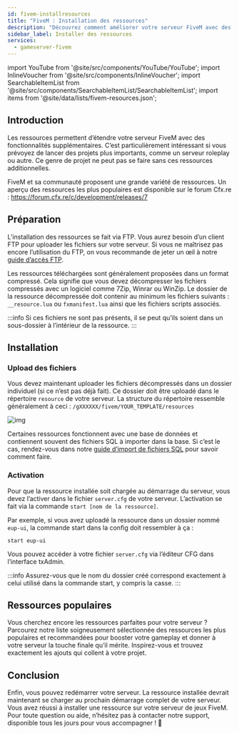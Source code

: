 ```yaml
---
id: fivem-installresources
title: "FiveM : Installation des ressources"
description: "Découvrez comment améliorer votre serveur FiveM avec des ressources populaires pour des projets plus ambitieux comme les serveurs roleplay → Apprenez-en plus maintenant"
sidebar_label: Installer des ressources
services:
  - gameserver-fivem
---
```


import YouTube from '@site/src/components/YouTube/YouTube';
import InlineVoucher from '@site/src/components/InlineVoucher';
import SearchableItemList from '@site/src/components/SearchableItemList/SearchableItemList';
import items from '@site/data/lists/fivem-resources.json';

## Introduction

Les ressources permettent d’étendre votre serveur FiveM avec des fonctionnalités supplémentaires. C’est particulièrement intéressant si vous prévoyez de lancer des projets plus importants, comme un serveur roleplay ou autre. Ce genre de projet ne peut pas se faire sans ces ressources additionnelles.

FiveM et sa communauté proposent une grande variété de ressources. Un aperçu des ressources les plus populaires est disponible sur le forum Cfx.re : https://forum.cfx.re/c/development/releases/7



<InlineVoucher />

## Préparation

L’installation des ressources se fait via FTP. Vous aurez besoin d’un client FTP pour uploader les fichiers sur votre serveur. Si vous ne maîtrisez pas encore l’utilisation du FTP, on vous recommande de jeter un œil à notre [guide d’accès FTP](gameserver-ftpaccess.md).

Les ressources téléchargées sont généralement proposées dans un format compressé. Cela signifie que vous devez décompresser les fichiers compressés avec un logiciel comme 7Zip, Winrar ou WinZip. Le dossier de la ressource décompressée doit contenir au minimum les fichiers suivants : `__resource.lua` ou `fxmanifest.lua` ainsi que les fichiers scripts associés.

:::info
Si ces fichiers ne sont pas présents, il se peut qu’ils soient dans un sous-dossier à l’intérieur de la ressource.
:::

## Installation

### Upload des fichiers

Vous devez maintenant uploader les fichiers décompressés dans un dossier individuel (si ce n’est pas déjà fait). Ce dossier doit être uploadé dans le répertoire `resource` de votre serveur. La structure du répertoire ressemble généralement à ceci : `/gXXXXXX/fivem/YOUR_TEMPLATE/resources`

![img](https://screensaver01.zap-hosting.com/index.php/s/9ZEX32BSrwGDjEc/preview)



Certaines ressources fonctionnent avec une base de données et contiennent souvent des fichiers SQL à importer dans la base. Si c’est le cas, rendez-vous dans notre [guide d’import de fichiers SQL](fivem-sql-file-import.md) pour savoir comment faire.

### Activation

Pour que la ressource installée soit chargée au démarrage du serveur, vous devez l’activer dans le fichier `server.cfg` de votre serveur. L’activation se fait via la commande `start [nom de la ressource]`.

Par exemple, si vous avez uploadé la ressource dans un dossier nommé `eup-ui`, la commande start dans la config doit ressembler à ça : 
```
start eup-ui
```

Vous pouvez accéder à votre fichier `server.cfg` via l’éditeur CFG dans l’interface txAdmin.

:::info
Assurez-vous que le nom du dossier créé correspond exactement à celui utilisé dans la commande start, y compris la casse.
:::


## Ressources populaires

Vous cherchez encore les ressources parfaites pour votre serveur ? Parcourez notre liste soigneusement sélectionnée des ressources les plus populaires et recommandées pour booster votre gameplay et donner à votre serveur la touche finale qu’il mérite. Inspirez-vous et trouvez exactement les ajouts qui collent à votre projet.

<SearchableItemList items={items} />


## Conclusion
Enfin, vous pouvez redémarrer votre serveur. La ressource installée devrait maintenant se charger au prochain démarrage complet de votre serveur. Vous avez réussi à installer une ressource sur votre serveur de jeux FiveM. Pour toute question ou aide, n’hésitez pas à contacter notre support, disponible tous les jours pour vous accompagner ! 🙂

<InlineVoucher />